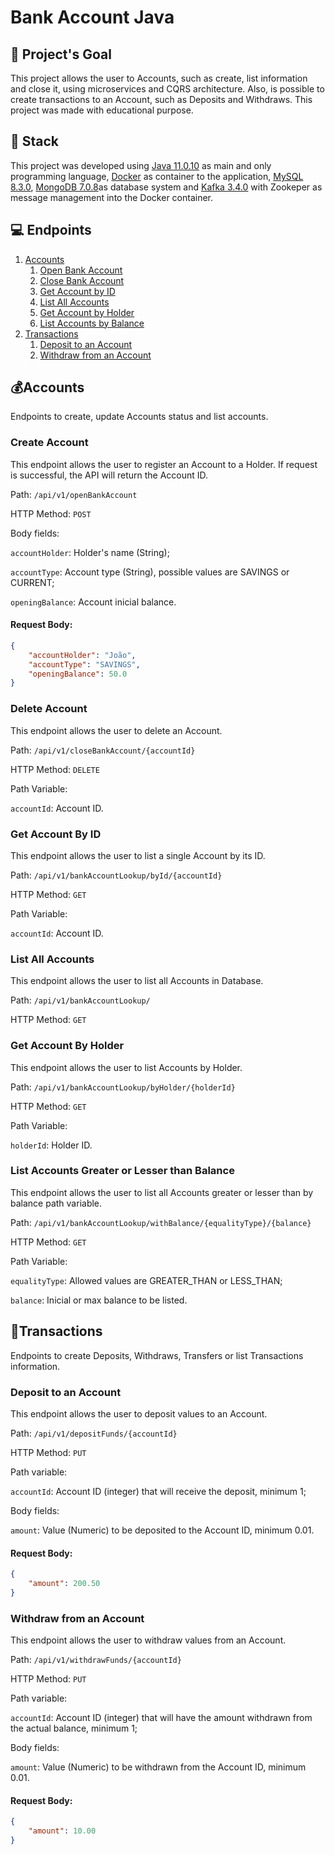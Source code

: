 # Bank Account Java

## 🎯 Project's Goal

This project allows the user to Accounts, such as create, list information and close it, using microservices and CQRS architecture. Also, is possible to create transactions to an Account, such as Deposits and Withdraws. This project was made with educational purpose.

## 🔧 Stack

This project was developed using [Java 11.0.10](https://www.oracle.com/br/java/technologies/javase/jdk11-archive-downloads.html) as main and only programming language, [Docker](https://www.docker.com/products/docker-desktop/) as container to the application, [MySQL 8.3.0](https://downloads.mysql.com/archives/community/), [MongoDB 7.0.8](https://www.mongodb.com/try/download/community-edition/releases/archive)as database system and [Kafka 3.4.0](https://kafka.apache.org/downloads) with Zookeper as message management into the Docker container.

## 💻 Endpoints

1. [Accounts](#accounts)
   1. [Open Bank Account](#open-bank-account)
   2. [Close Bank Account](#close-bank-account)
   3. [Get Account by ID](#get-account-by-id)
   4. [List All Accounts](#list-all-accounts)
   5. [Get Account by Holder](#get-account-by-holder)
   6. [List Accounts by Balance](#list-accounts-by-balance)
3. [Transactions](#transactions)
   1. [Deposit to an Account](#deposit-to-an-account)
   2. [Withdraw from an Account](#withdraw-from-an-account)


## 💰Accounts

Endpoints to create, update Accounts status and list accounts.

### Create Account

This endpoint allows the user to register an Account to a Holder. If request is successful, the API will return the Account ID.

Path: `/api/v1/openBankAccount`

HTTP Method: `POST`

Body fields:

`accountHolder`: Holder's name (String);

`accountType`: Account type (String), possible values are SAVINGS or CURRENT;

`openingBalance`: Account inicial balance.

#### Request Body:

```json
{
    "accountHolder": "João",
    "accountType": "SAVINGS",
    "openingBalance": 50.0
}
```

### Delete Account

This endpoint allows the user to delete an Account.

Path: `/api/v1/closeBankAccount/{accountId}`

HTTP Method: `DELETE`

Path Variable: 

`accountId`: Account ID.

### Get Account By ID

This endpoint allows the user to list a single Account by its ID.

Path: `/api/v1/bankAccountLookup/byId/{accountId}`

HTTP Method: `GET`

Path Variable: 

`accountId`: Account ID.

### List All Accounts

This endpoint allows the user to list all Accounts in Database. 

Path: `/api/v1/bankAccountLookup/`

HTTP Method: `GET`

### Get Account By Holder

This endpoint allows the user to list Accounts by Holder.

Path: `/api/v1/bankAccountLookup/byHolder/{holderId}`

HTTP Method: `GET`

Path Variable: 

`holderId`: Holder ID.

### List Accounts Greater or Lesser than Balance

This endpoint allows the user to list all Accounts greater or lesser than by balance path variable.

Path: `/api/v1/bankAccountLookup/withBalance/{equalityType}/{balance}`

HTTP Method: `GET`

Path Variable: 

`equalityType`: Allowed values are GREATER_THAN or LESS_THAN;

`balance`: Inicial or max balance to be listed.

## 💸Transactions

Endpoints to create Deposits, Withdraws, Transfers or list Transactions information.

### Deposit to an Account

This endpoint allows the user to deposit values to an Account.

Path: `/api/v1/depositFunds/{accountId}`

HTTP Method: `PUT`

Path variable:

`accountId`: Account ID (integer) that will receive the deposit, minimum 1;

Body fields:

`amount`: Value (Numeric) to be deposited to the Account ID, minimum 0.01.

#### Request Body:

```json
{
    "amount": 200.50
}
```

### Withdraw from an Account

This endpoint allows the user to withdraw values from an Account.

Path: `/api/v1/withdrawFunds/{accountId}`

HTTP Method: `PUT`

Path variable:

`accountId`: Account ID (integer) that will have the amount withdrawn from the actual balance, minimum 1;

Body fields:

`amount`: Value (Numeric) to be withdrawn from the Account ID, minimum 0.01.

#### Request Body:

```json
{
    "amount": 10.00
}
```

